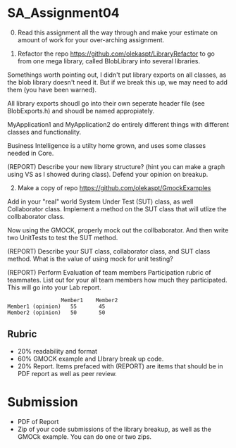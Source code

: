 # SA_Assignment04


0) Read this assignment all the way through and make your estimate on amount of work for your over-arching assignment.

1) Refactor the repo https://github.com/olekaspt/LibraryRefactor to go from one mega library, called BlobLibrary into several libraries.

Somethings worth pointing out, I didn't put library exports on all classes, as the blob library doesn't need it.  But if we break this up, we may need to add them (you have been warned).

All library exports shoudl go into their own seperate header file (see BlobExports.h) and shoudl be named appropiately.

MyApplication1 and MyApplication2 do entirely different things with different classes and functionality.

Business Intelligence is a utilty home grown, and uses some classes needed in Core.


(REPORT) Describe your new library structure?  (hint you can make a graph using VS as I showed during class).  Defend your opinion on breakup.


2) Make a copy of repo https://github.com/olekaspt/GmockExamples

Add in your "real" world System Under Test (SUT) class, as well Collaborator class.  Implement a method on the SUT class that will utlize the collbaborator class.

Now using the GMOCK, properly mock out the collbaborator.  And then write two UnitTests to test the SUT method.

(REPORT) Describe your SUT class, collaborator class, and SUT class method.   What is the value of using mock for unit testing?



(REPORT) Perform  Evaluation of team members
Participation rubric of teammates.  List out for your all team members how much they participated.  This will go into your Lab report.
```
	             Member1	Member2	
Member1 (opinion)	55	     45
Member2 (opinion)	50	     50
```			

## Rubric
* 20% readability and format 
* 60% GMOCK example and LIbrary break up code.
* 20% Report.  Items prefaced with (REPORT) are items that should be in PDF report as well as peer review.

# Submission
* PDF of Report
* Zip of your code submissions of the library breakup, as well as the GMOCk example.  You can do one or two zips.


